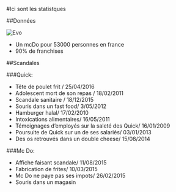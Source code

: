#Ici sont les statistques

##Données

![Evo](http://mfs0.cdnsw.com/fs/Root/3hcm0-evolution_graphique.png "Evolution")
* Un mcDo pour 53000 personnes en france
* 90% de franchises

##Scandales
	
###Quick:

* Tête de poulet frit / 25/04/2016
* Adolescent mort de son repas / 18/02/2011
* Scandale sanitaire / 18/12/2015
* Souris dans un fast food/ 3/05/2012 
* Hamburger halal/ 17/02/2010
* Intoxications alimentaires/ 16/05/2011
* Témoignages d’employés sur la saleté des Quick/ 16/01/2009
* Poursuite de Quick sur un de ses salariés/ 03/01/2013
* Des os retrouvés dans un double cheese/ 15/08/2014
	
###Mc Do:
* Affiche faisant scandale/ 11/08/2015
* Fabrication de frites/ 10/03/2015
* Mc Do ne paye pas ses impots/ 26/02/2015
* Souris dans un magasin  
